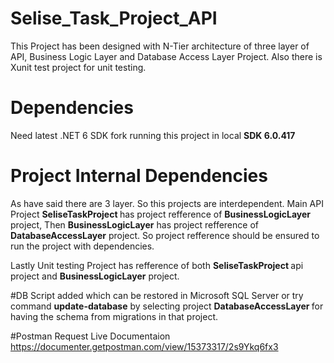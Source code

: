# Selise_Task_Project_API
This Project has been designed with N-Tier architecture of three layer of API, Business Logic Layer and Database Access Layer Project. Also there is Xunit  test project for unit testing.

# Dependencies
Need latest .NET 6 SDK fork running this project in local <b> SDK 6.0.417 </b>

# Project Internal Dependencies
As have said there are 3 layer. So this projects are interdependent.
Main API Project <b> SeliseTaskProject </b> has project refference of <b>BusinessLogicLayer</b> project,
Then <b>BusinessLogicLayer</b>  has project refference of <b> DatabaseAccessLayer</b> project.
So project refference should be ensured to run the project with dependencies.

Lastly Unit testing Project has refference of both <b> SeliseTaskProject </b> api project and <b>BusinessLogicLayer</b> project.

#DB 
Script added which can be restored in Microsoft SQL Server or try command <b>update-database</b> by selecting project <b>DatabaseAccessLayer </b> for having the schema from migrations in that project.

#Postman Request Live Documentaion
https://documenter.getpostman.com/view/15373317/2s9Ykq6fx3
